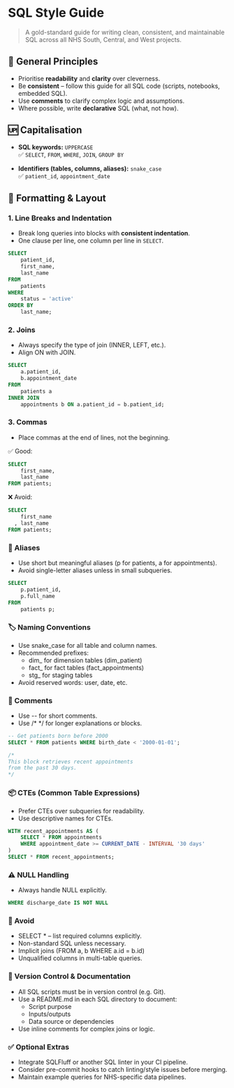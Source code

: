 # SQL Style Guide

> A gold-standard guide for writing clean, consistent, and maintainable SQL across all NHS South, Central, and West projects.

## 📘 General Principles

- Prioritise **readability** and **clarity** over cleverness.
- Be **consistent** – follow this guide for all SQL code (scripts, notebooks, embedded SQL).
- Use **comments** to clarify complex logic and assumptions.
- Where possible, write **declarative** SQL (what, not how).

## 🆙 Capitalisation

- **SQL keywords:** `UPPERCASE`  
  ✅ `SELECT`, `FROM`, `WHERE`, `JOIN`, `GROUP BY`

- **Identifiers (tables, columns, aliases):** `snake_case`  
  ✅ `patient_id`, `appointment_date`

## 🧱 Formatting & Layout

### 1. Line Breaks and Indentation

- Break long queries into blocks with **consistent indentation**.
- One clause per line, one column per line in `SELECT`.

```sql
SELECT
    patient_id,
    first_name,
    last_name
FROM
    patients
WHERE
    status = 'active'
ORDER BY
    last_name;
```

### 2. Joins
- Always specify the type of join (INNER, LEFT, etc.).
- Align ON with JOIN.

```sql
SELECT
    a.patient_id,
    b.appointment_date
FROM
    patients a
INNER JOIN
    appointments b ON a.patient_id = b.patient_id;
```

### 3. Commas
- Place commas at the end of lines, not the beginning.

✅ Good:

```sql
SELECT
    first_name,
    last_name
FROM patients;
```

❌ Avoid:

```sql
SELECT
    first_name
  , last_name
FROM patients;
```

### 🧾 Aliases
- Use short but meaningful aliases (p for patients, a for appointments).
- Avoid single-letter aliases unless in small subqueries.

```sql
SELECT
    p.patient_id,
    p.full_name
FROM
    patients p;
```

### 🏷 Naming Conventions
- Use snake_case for all table and column names.
- Recommended prefixes:
    - dim_ for dimension tables (dim_patient)
    - fact_ for fact tables (fact_appointments)
    - stg_ for staging tables
- Avoid reserved words: user, date, etc.

### 💬 Comments
- Use -- for short comments.
- Use /* */ for longer explanations or blocks.

```sql
-- Get patients born before 2000
SELECT * FROM patients WHERE birth_date < '2000-01-01';

/*
This block retrieves recent appointments
from the past 30 days.
*/
```

### 📦 CTEs (Common Table Expressions)
- Prefer CTEs over subqueries for readability.
- Use descriptive names for CTEs.

```sql
WITH recent_appointments AS (
    SELECT * FROM appointments
    WHERE appointment_date >= CURRENT_DATE - INTERVAL '30 days'
)
SELECT * FROM recent_appointments;
```

### ⚠️ NULL Handling
- Always handle NULL explicitly.

```sql
WHERE discharge_date IS NOT NULL
```

### 🚫 Avoid
- SELECT * – list required columns explicitly.
- Non-standard SQL unless necessary.
- Implicit joins (FROM a, b WHERE a.id = b.id)
- Unqualified columns in multi-table queries.

### 📁 Version Control & Documentation
- All SQL scripts must be in version control (e.g. Git).
- Use a README.md in each SQL directory to document:
    - Script purpose
    - Inputs/outputs
    - Data source or dependencies
- Use inline comments for complex joins or logic.

### ✅ Optional Extras
- Integrate SQLFluff or another SQL linter in your CI pipeline.
- Consider pre-commit hooks to catch linting/style issues before merging.
- Maintain example queries for NHS-specific data pipelines.
